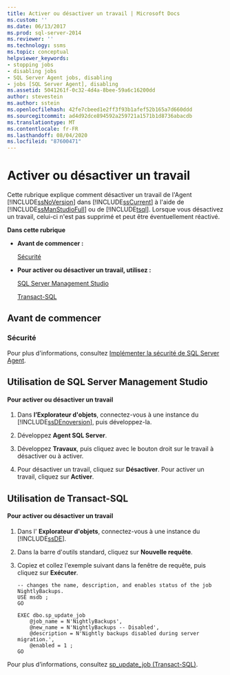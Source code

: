 ```yaml
---
title: Activer ou désactiver un travail | Microsoft Docs
ms.custom: ''
ms.date: 06/13/2017
ms.prod: sql-server-2014
ms.reviewer: ''
ms.technology: ssms
ms.topic: conceptual
helpviewer_keywords:
- stopping jobs
- disabling jobs
- SQL Server Agent jobs, disabling
- jobs [SQL Server Agent], disabling
ms.assetid: 5041261f-0c32-4d4a-8bee-59a6c16200dd
author: stevestein
ms.author: sstein
ms.openlocfilehash: 42fe7cbeed1e2ff3f93b1afef52b165a7d660ddd
ms.sourcegitcommit: ad4d92dce894592a259721a1571b1d8736abacdb
ms.translationtype: MT
ms.contentlocale: fr-FR
ms.lasthandoff: 08/04/2020
ms.locfileid: "87600471"
---
```

# <a name="disable-or-enable-a-job"></a>Activer ou désactiver un travail
  Cette rubrique explique comment désactiver un travail de l'Agent [!INCLUDE[ssNoVersion](../../includes/ssnoversion-md.md)] dans [!INCLUDE[ssCurrent](../../includes/sscurrent-md.md)] à l'aide de [!INCLUDE[ssManStudioFull](../../includes/ssmanstudiofull-md.md)] ou de [!INCLUDE[tsql](../../includes/tsql-md.md)]. Lorsque vous désactivez un travail, celui-ci n'est pas supprimé et peut être éventuellement réactivé.  
  
 **Dans cette rubrique**  
  
-   **Avant de commencer :**  
  
     [Sécurité](#Security)  
  
-   **Pour activer ou désactiver un travail, utilisez :**  
  
     [SQL Server Management Studio](#SSMS)  
  
     [Transact-SQL](#TSQL)  
  
##  <a name="before-you-begin"></a><a name="BeforeYouBegin"></a> Avant de commencer  
  
###  <a name="security"></a><a name="Security"></a> Sécurité  
 Pour plus d'informations, consultez [Implémenter la sécurité de SQL Server Agent](implement-sql-server-agent-security.md).  
  
##  <a name="using-sql-server-management-studio"></a><a name="SSMS"></a> Utilisation de SQL Server Management Studio  
  
#### <a name="to-disable-or-enable-a-job"></a>Pour activer ou désactiver un travail  
  
1.  Dans **l’Explorateur d'objets**, connectez-vous à une instance du [!INCLUDE[ssDEnoversion](../../includes/ssdenoversion-md.md)], puis développez-la.  
  
2.  Développez **Agent SQL Server**.  
  
3.  Développez **Travaux**, puis cliquez avec le bouton droit sur le travail à désactiver ou à activer.  
  
4.  Pour désactiver un travail, cliquez sur **Désactiver**. Pour activer un travail, cliquez sur **Activer**.  
  
##  <a name="using-transact-sql"></a><a name="TSQL"></a> Utilisation de Transact-SQL  
  
#### <a name="to-disable-or-enable-a-job"></a>Pour activer ou désactiver un travail  
  
1.  Dans l' **Explorateur d'objets**, connectez-vous à une instance du [!INCLUDE[ssDE](../../includes/ssde-md.md)].  
  
2.  Dans la barre d'outils standard, cliquez sur **Nouvelle requête**.  
  
3.  Copiez et collez l'exemple suivant dans la fenêtre de requête, puis cliquez sur **Exécuter**.  
  
    ```  
    -- changes the name, description, and enables status of the job NightlyBackups.  
    USE msdb ;  
    GO  
  
    EXEC dbo.sp_update_job  
        @job_name = N'NightlyBackups',  
        @new_name = N'NightlyBackups -- Disabled',  
        @description = N'Nightly backups disabled during server migration.',  
        @enabled = 1 ;  
    GO  
    ```  
  
 Pour plus d’informations, consultez [sp_update_job &#40;Transact-SQL&#41;](/sql/relational-databases/system-stored-procedures/sp-update-job-transact-sql).  
  
  
